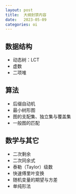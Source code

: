 ```yaml
---
layout: post
title:  大纲封禁内容
date:   2023-05-09
categories: oi
---
```


## 数据结构

*   动态树：LCT
*   虚数
*   二项堆

## 算法

*   后缀自动机
*   最小树形图
*   图的支配集、独立集与覆盖集
*   一般图的匹配

## 数学与其它

*   二次剩余
*   二次同余式
*   泰勒（Taylor）级数
*   快速傅里叶变换
*   随机变量的期望与方差
*   单纯形法